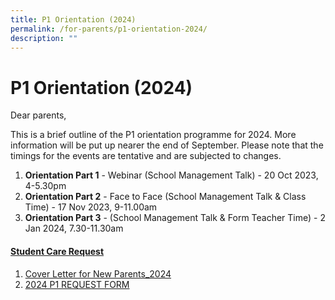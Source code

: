 ```yaml
---
title: P1 Orientation (2024)
permalink: /for-parents/p1-orientation-2024/
description: ""
---
```

# P1 Orientation (2024)

Dear parents, 

This is a brief outline of the P1 orientation programme for 2024.  More information will be put up nearer the end of September. Please note that the timings for the events are tentative and are subjected to changes. 

1. **Orientation Part 1** - Webinar (School Management Talk) - 20 Oct 2023, 4-5.30pm
2. **Orientation Part 2** -  Face to Face (School Management Talk &amp; Class Time) - 17 Nov 2023, 9-11.00am
3. **Orientation Part 3** - (School Management Talk &amp; Form Teacher Time) - 2 Jan 2024, 7.30-11.30am

#### <u>Student Care Request</u>
1. [Cover Letter for New Parents_2024](/files/cover%20letter%20for%20new%20parents_2024.pdf)
2. [2024 P1 REQUEST FORM](/files/2024%20p1%20request%20form.pdf)